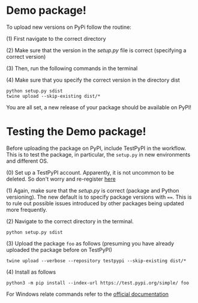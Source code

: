 # Demo package!

To upload new versions on PyPi follow the routine: 

(1) First navigate to the correct directory 

(2) Make sure that the version in the *setup.py* file is correct (specifying a correct version)

(3) Then, run the following commands in the terminal

(4) Make sure that you specify the correct version in the directory dist

```
python setup.py sdist 
twine upload --skip-existing dist/*
```

You are all set, a new release of your package should be available on PyPI!


# Testing the Demo package!

Before uploading the package on PyPI, include TestPyPI in the workflow. This is to test the package, in particular, the ``setup.py`` in new environments and different OS. 

(0) Set up a TestPyPI account. Apparently, it is not uncommon to be deleted. So don't worry and re-register [here](https://test.pypi.org/account/register/)

(1) Again, make sure that the *setup.py* is correct (package and Python versioning). The new default is to specify package versions with ``==``. This is to rule out possible issues introduced by other packages being updated more frequently.

(2) Navigate to the correct directory in the terminal.

```
python setup.py sdist
```

(3) Upload the package ``foo`` as follows (presuming you have already uploaded the package before on TestPyPI)

```
twine upload --verbose --repository testpypi --skip-existing dist/*
```

(4) Install as follows 

```
python3 -m pip install --index-url https://test.pypi.org/simple/ foo
```
For Windows relate commands refer to the [official documentation](https://packaging.python.org/en/latest/guides/using-testpypi/)
